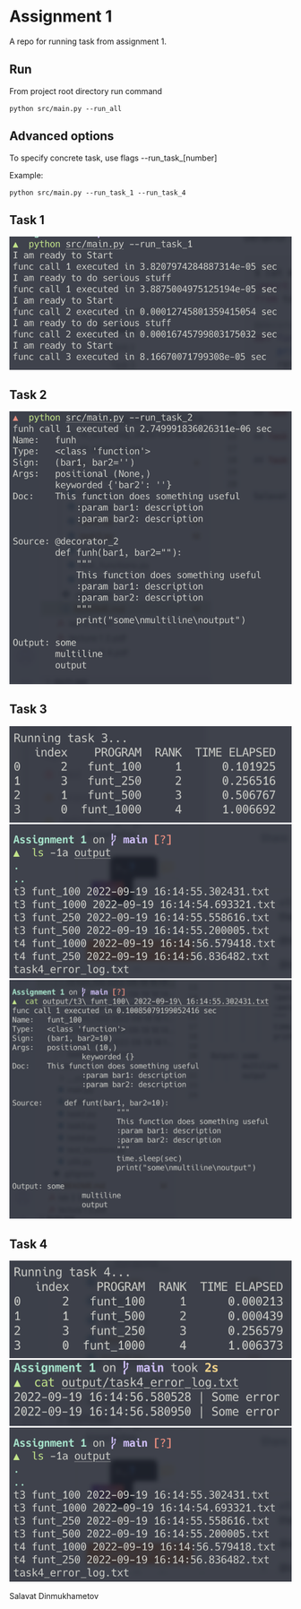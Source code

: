 # Assignment 1

A repo for running task from assignment 1. 


## Run

From project root directory run command
```
python src/main.py --run_all
```

## Advanced options
To specify concrete task, use flags --run_task_[number]

Example:
```
python src/main.py --run_task_1 --run_task_4
```

## Task 1
![task 1 output](img/task1_output.png)

## Task 2
![task 2 output](img/task2_output.png)

## Task 3
![task 3 output](img/task3_output.png)
![output dir](img/output%20dir.png)
![task 3 file](img/task3_file.png)

## Task 4
![task 4 output](img/task4_time.png)
![task 4 error](img/task4_error.png)
![output dir](img/output%20dir.png)


Salavat Dinmukhametov 